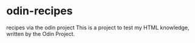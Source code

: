# odin-recipes
recipes via the odin project
This is a project to test my HTML knowledge, written by the Odin Project.